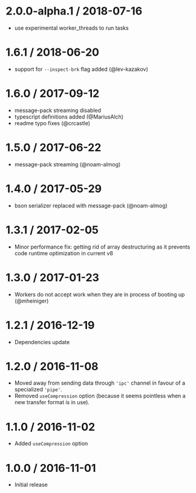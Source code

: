2.0.0-alpha.1 / 2018-07-16
==================

  * use experimental worker_threads to run tasks

1.6.1 / 2018-06-20
==================

  * support for `--inspect-brk` flag added (@lev-kazakov)

1.6.0 / 2017-09-12
==================

  * message-pack streaming disabled
  * typescript definitions added (@MariusAlch)
  * readme typo fixes (@crcastle)

1.5.0 / 2017-06-22
==================

  * message-pack streaming (@noam-almog)

1.4.0 / 2017-05-29
==================

* bson serializer replaced with message-pack (@noam-almog)

1.3.1 / 2017-02-05
==================

  * Minor performance fix: getting rid of array destructuring as it prevents code runtime optimization
  in current v8

1.3.0 / 2017-01-23
==================

* Workers do not accept work when they are in process of booting up (@mheiniger)

1.2.1 / 2016-12-19
==================

 * Dependencies update

1.2.0 / 2016-11-08
==================

  * Moved away from sending data through `'ipc'` channel in favour of a specialized `'pipe'`.
  * Removed <code>useCompression</code> option (because it seems pointless when a new transfer format is in use).

1.1.0 / 2016-11-02
==================

  * Added <code>useCompression</code> option

1.0.0 / 2016-11-01
==================

  * Initial release
